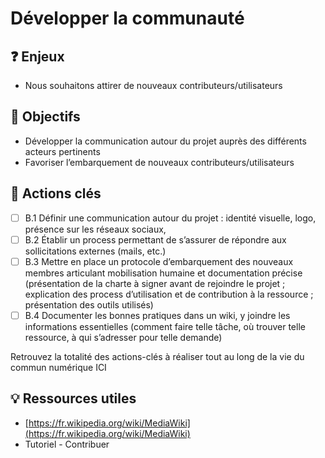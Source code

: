 # Développer la communauté

## ❓ Enjeux

* Nous souhaitons attirer de nouveaux contributeurs/utilisateurs

## 🎯 Objectifs

* Développer la communication autour du projet auprès des différents acteurs pertinents
* Favoriser l’embarquement de nouveaux contributeurs/utilisateurs

## 📑 Actions clés

* [ ] B.1 Définir une communication autour du projet : identité visuelle, logo, présence sur les réseaux sociaux,
* [ ] B.2 Établir un process permettant de s’assurer de répondre aux sollicitations externes \(mails, etc.\)
* [ ] B.3 Mettre en place un protocole d’embarquement des nouveaux membres articulant mobilisation humaine et documentation précise \(présentation de la charte à signer avant de rejoindre le projet ; explication des process d’utilisation et de contribution à la ressource ; présentation des outils utilisés\)
* [ ] B.4 Documenter les bonnes pratiques dans un wiki, y joindre les informations essentielles \(comment faire telle tâche, où trouver telle ressource, à qui s’adresser pour telle demande\)

Retrouvez la totalité des actions-clés à réaliser tout au long de la vie du commun numérique ICI

## 💡 Ressources utiles

* [https://fr.wikipedia.org/wiki/MediaWiki](https://fr.wikipedia.org/wiki/MediaWiki)
* Tutoriel - Contribuer

